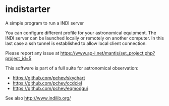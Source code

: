 # indistarter
A simple program to run a INDI server

You can configure different profile for your astronomical equipment.
The INDI server can be launched locally or remotely on another computer. In this last case a ssh tunnel is established to allow local client connection.

Please report any issue at https://www.ap-i.net/mantis/set_project.php?project_id=5

This software is part of a full suite for astronomical observation:
- https://github.com/pchev/skychart
- https://github.com/pchev/ccdciel
- https://github.com/pchev/eqmodgui

See also http://www.indilib.org/
